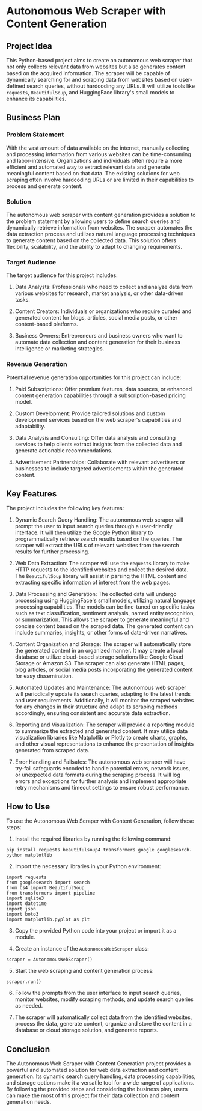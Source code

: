 # Autonomous Web Scraper with Content Generation

## Project Idea

This Python-based project aims to create an autonomous web scraper that not only collects relevant data from websites but also generates content based on the acquired information. The scraper will be capable of dynamically searching for and scraping data from websites based on user-defined search queries, without hardcoding any URLs. It will utilize tools like `requests`, `BeautifulSoup`, and HuggingFace library's small models to enhance its capabilities.

## Business Plan

### Problem Statement

With the vast amount of data available on the internet, manually collecting and processing information from various websites can be time-consuming and labor-intensive. Organizations and individuals often require a more efficient and automated way to extract relevant data and generate meaningful content based on that data. The existing solutions for web scraping often involve hardcoding URLs or are limited in their capabilities to process and generate content.

### Solution

The autonomous web scraper with content generation provides a solution to the problem statement by allowing users to define search queries and dynamically retrieve information from websites. The scraper automates the data extraction process and utilizes natural language processing techniques to generate content based on the collected data. This solution offers flexibility, scalability, and the ability to adapt to changing requirements.

### Target Audience

The target audience for this project includes:

1. Data Analysts: Professionals who need to collect and analyze data from various websites for research, market analysis, or other data-driven tasks.

2. Content Creators: Individuals or organizations who require curated and generated content for blogs, articles, social media posts, or other content-based platforms.

3. Business Owners: Entrepreneurs and business owners who want to automate data collection and content generation for their business intelligence or marketing strategies.

### Revenue Generation

Potential revenue generation opportunities for this project can include:

1. Paid Subscriptions: Offer premium features, data sources, or enhanced content generation capabilities through a subscription-based pricing model.

2. Custom Development: Provide tailored solutions and custom development services based on the web scraper's capabilities and adaptability.

3. Data Analysis and Consulting: Offer data analysis and consulting services to help clients extract insights from the collected data and generate actionable recommendations.

4. Advertisement Partnerships: Collaborate with relevant advertisers or businesses to include targeted advertisements within the generated content.

## Key Features

The project includes the following key features:

1. Dynamic Search Query Handling: The autonomous web scraper will prompt the user to input search queries through a user-friendly interface. It will then utilize the Google Python library to programmatically retrieve search results based on the queries. The scraper will extract the URLs of relevant websites from the search results for further processing.

2. Web Data Extraction: The scraper will use the `requests` library to make HTTP requests to the identified websites and collect the desired data. The `BeautifulSoup` library will assist in parsing the HTML content and extracting specific information of interest from the web pages.

3. Data Processing and Generation: The collected data will undergo processing using HuggingFace's small models, utilizing natural language processing capabilities. The models can be fine-tuned on specific tasks such as text classification, sentiment analysis, named entity recognition, or summarization. This allows the scraper to generate meaningful and concise content based on the scraped data. The generated content can include summaries, insights, or other forms of data-driven narratives.

4. Content Organization and Storage: The scraper will automatically store the generated content in an organized manner. It may create a local database or utilize cloud-based storage solutions like Google Cloud Storage or Amazon S3. The scraper can also generate HTML pages, blog articles, or social media posts incorporating the generated content for easy dissemination.

5. Automated Updates and Maintenance: The autonomous web scraper will periodically update its search queries, adapting to the latest trends and user requirements. Additionally, it will monitor the scraped websites for any changes in their structure and adapt its scraping methods accordingly, ensuring consistent and accurate data extraction.

6. Reporting and Visualization: The scraper will provide a reporting module to summarize the extracted and generated content. It may utilize data visualization libraries like Matplotlib or Plotly to create charts, graphs, and other visual representations to enhance the presentation of insights generated from scraped data.

7. Error Handling and Failsafes: The autonomous web scraper will have try-fail safeguards encoded to handle potential errors, network issues, or unexpected data formats during the scraping process. It will log errors and exceptions for further analysis and implement appropriate retry mechanisms and timeout settings to ensure robust performance.

## How to Use

To use the Autonomous Web Scraper with Content Generation, follow these steps:

1. Install the required libraries by running the following command:

```
pip install requests beautifulsoup4 transformers google googlesearch-python matplotlib
```

2. Import the necessary libraries in your Python environment:

```
import requests
from googlesearch import search
from bs4 import BeautifulSoup
from transformers import pipeline
import sqlite3
import datetime
import json
import boto3
import matplotlib.pyplot as plt
```

3. Copy the provided Python code into your project or import it as a module.

4. Create an instance of the `AutonomousWebScraper` class:

```
scraper = AutonomousWebScraper()
```

5. Start the web scraping and content generation process:

```
scraper.run()
```

6. Follow the prompts from the user interface to input search queries, monitor websites, modify scraping methods, and update search queries as needed.

7. The scraper will automatically collect data from the identified websites, process the data, generate content, organize and store the content in a database or cloud storage solution, and generate reports.

## Conclusion

The Autonomous Web Scraper with Content Generation project provides a powerful and automated solution for web data extraction and content generation. Its dynamic search query handling, data processing capabilities, and storage options make it a versatile tool for a wide range of applications. By following the provided steps and considering the business plan, users can make the most of this project for their data collection and content generation needs.